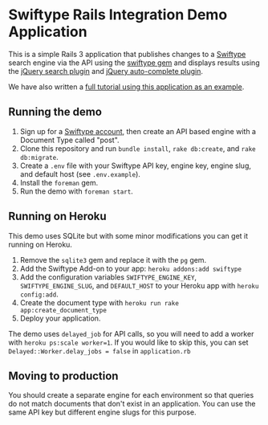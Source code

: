 # Swiftype Rails Integration Demo Application

This is a simple Rails 3 application that publishes changes to a
[Swiftype](http://swiftype.com/) search engine via the API using the
[swiftype gem](https://github.com/swiftype/swiftype-rb) and displays
results using the [jQuery search plugin](https://github.com/swiftype/swiftype-autocomplete-jquery)
and [jQuery auto-complete plugin](https://github.com/swiftype/swiftype-search-jquery).

We have also written a [full tutorial using this application as an example](https://swiftype.com/documentation/tutorials/rails).

## Running the demo

1. Sign up for a [Swiftype account](http://swiftype.com/), then create an API based engine with a Document Type called "post".
2. Clone this repository and run `bundle install`, `rake db:create`, and `rake db:migrate`.
3. Create a `.env` file with your Swiftype API key, engine key, engine slug, and default host (see `.env.example`).
4. Install the `foreman` gem.
5. Run the demo with `foreman start`.

## Running on Heroku

This demo uses SQLite but with some minor modifications you can get it running on Heroku.

1. Remove the `sqlite3` gem and replace it with the `pg` gem.
2. Add the Swiftype Add-on to your app: `heroku addons:add swiftype`
3. Add the configuration variables `SWIFTYPE_ENGINE_KEY`, `SWIFTYPE_ENGINE_SLUG`, and `DEFAULT_HOST` to your Heroku app with `heroku config:add`.
4. Create the document type with `heroku run rake app:create_document_type`
5. Deploy your application.

The demo uses `delayed_job` for API calls, so you will need to add a worker with `heroku ps:scale worker=1`.
If you would like to skip this, you can set `Delayed::Worker.delay_jobs = false` in `application.rb`

## Moving to production

You should create a separate engine for each environment so that
queries do not match documents that don't exist in an application. You
can use the same API key but different engine slugs for this purpose.
